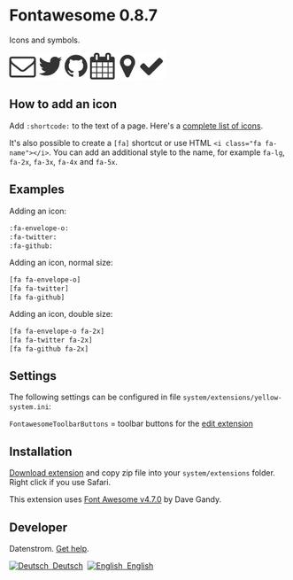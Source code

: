 Fontawesome 0.8.7
=================
Icons and symbols.

![Screenshot](fontawesome-screenshot.jpg?raw=true)

## How to add an icon

Add `:shortcode:` to the text of a page. Here's a [complete list of icons](https://fontawesome.com/icons).

It's also possible to create a `[fa]` shortcut or use HTML `<i class="fa fa-name"></i>`. You can add an additional style to the name, for example `fa-lg`, `fa-2x`, `fa-3x`, `fa-4x` and `fa-5x`.

## Examples

Adding an icon:

    :fa-envelope-o:
    :fa-twitter:
    :fa-github:

Adding an icon, normal size:

    [fa fa-envelope-o]
    [fa fa-twitter]
    [fa fa-github]
    
Adding an icon, double size:

    [fa fa-envelope-o fa-2x]
    [fa fa-twitter fa-2x]
    [fa fa-github fa-2x]

## Settings

The following settings can be configured in file `system/extensions/yellow-system.ini`:

`FontawesomeToolbarButtons` = toolbar buttons for the [edit extension](https://github.com/datenstrom/yellow-extensions/tree/master/source/edit)  

## Installation

[Download extension](https://github.com/datenstrom/yellow-extensions/raw/master/zip/fontawesome.zip) and copy zip file into your `system/extensions` folder. Right click if you use Safari.

This extension uses [Font Awesome v4.7.0](https://github.com/FortAwesome/Font-Awesome) by Dave Gandy.

## Developer

Datenstrom. [Get help](https://datenstrom.se/yellow/help/).

<p>
<a href="README-de.md"><img src="https://raw.githubusercontent.com/datenstrom/yellow-extensions/master/source/help/language-de.png" width="15" height="15" alt="Deutsch">&nbsp; Deutsch</a>&nbsp;
<a href="README.md"><img src="https://raw.githubusercontent.com/datenstrom/yellow-extensions/master/source/help/language-en.png" width="15" height="15" alt="English">&nbsp; English</a>&nbsp;
</p>
